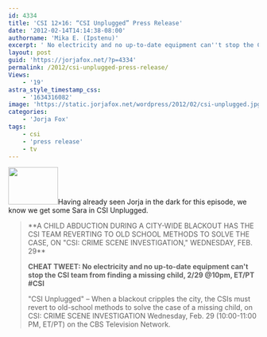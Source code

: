 ```yaml
---
id: 4334
title: 'CSI 12×16: “CSI Unplugged” Press Release'
date: '2012-02-14T14:14:38-08:00'
authorname: 'Mika E. (Ipstenu)'
excerpt: ' No electricity and no up-to-date equipment can''t stop the CSI team from finding a missing child.'
layout: post
guid: 'https://jorjafox.net/?p=4334'
permalink: /2012/csi-unplugged-press-release/
Views:
    - '19'
astra_style_timestamp_css:
    - '1634316082'
image: 'https://static.jorjafox.net/wordpress/2012/02/csi-unplugged.jpg'
categories:
    - 'Jorja Fox'
tags:
    - csi
    - 'press release'
    - tv
---
```


<img class="alignleft size-thumbnail wp-image-4335" title="csi-unplugged" src="//static.jorjafox.net/wordpress/2012/02/csi-unplugged-210x140.jpg" alt="" width="100" height="75" />Having already seen Jorja in the dark for this episode, we know we get some Sara in CSI Unplugged.
<blockquote>**A CHILD ABDUCTION DURING A CITY-WIDE BLACKOUT HAS THE CSI TEAM REVERTING TO OLD SCHOOL METHODS TO SOLVE THE CASE, ON "CSI: CRIME SCENE INVESTIGATION," WEDNESDAY, FEB. 29**

**CHEAT TWEET: No electricity and no up-to-date equipment can't stop the CSI team from finding a missing child, 2/29 @10pm, ET/PT #CSI**

"CSI Unplugged" – When a blackout cripples the city, the CSIs must revert to old-school methods to solve the case of a missing child, on CSI: CRIME SCENE INVESTIGATION Wednesday, Feb. 29 (10:00-11:00 PM, ET/PT) on the CBS Television Network.</blockquote>
